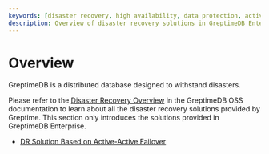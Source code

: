 ```yaml
---
keywords: [disaster recovery, high availability, data protection, active-active failover, architecture]
description: Overview of disaster recovery solutions in GreptimeDB Enterprise, focusing on the active-active failover architecture for high availability and data protection.
---
```


# Overview

GreptimeDB is a distributed database designed to withstand disasters.

Please refer to the [Disaster Recovery Overview](/user-guide/administration/disaster-recovery/overview.md) in the GreptimeDB OSS documentation to learn about all the disaster recovery solutions provided by Greptime.
This section only introduces the solutions provided in GreptimeDB Enterprise.

- [DR Solution Based on Active-Active Failover](./dr-solution-based-on-active-active-failover.md)

